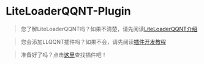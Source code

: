 # LiteLoaderQQNT-Plugin
> 您了解LiteLoaderQQNT吗？如果不清楚，请先阅读[LiteLoaderQQNT介绍](LLQQNT/index.md)

> 您会添加LLQQNT插件吗？如果不会，请先阅读[插件开发教程](LLQQNT/add_plugin.md)

> 准备好了吗？点击[这里](LLQQNT/plugin_list.md)查找插件吧！